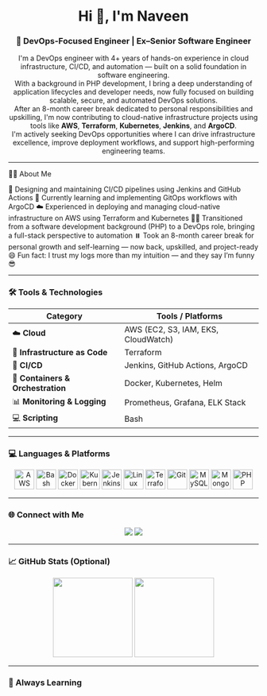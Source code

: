 <h1 align="center">Hi 👋, I'm Naveen</h1>
<h3 align="center">🚀 DevOps-Focused Engineer | Ex–Senior Software Engineer</h3>

<p align="center">
  I'm a DevOps engineer with 4+ years of hands-on experience in cloud infrastructure, CI/CD, and automation — built on a solid foundation in software engineering.<br>
  With a background in PHP development, I bring a deep understanding of application lifecycles and developer needs, now fully focused on building scalable, secure, and automated DevOps solutions.<br>
  After an 8-month career break dedicated to personal responsibilities and upskilling, I'm now contributing to cloud-native infrastructure projects using tools like <strong>AWS</strong>, <strong>Terraform</strong>, <strong>Kubernetes</strong>, <strong>Jenkins</strong>, and <strong>ArgoCD</strong>.<br>
  I'm actively seeking DevOps opportunities where I can drive infrastructure excellence, improve deployment workflows, and support high-performing engineering teams.
</p>

---
🧑‍💻 About Me

  🔧 Designing and maintaining CI/CD pipelines using Jenkins and GitHub Actions
  🌱 Currently learning and implementing GitOps workflows with ArgoCD
  ☁️ Experienced in deploying and managing cloud-native infrastructure on AWS using Terraform and Kubernetes
  👨‍💻 Transitioned from a software development background (PHP) to a DevOps role, bringing a full-stack perspective to automation
  ⏸️ Took an 8-month career break for personal growth and self-learning — now back, upskilled, and project-ready
  😄 Fun fact: I trust my logs more than my intuition — and they say I’m funny 😎

---

### 🛠️ Tools & Technologies

| Category                      | Tools / Platforms |
|------------------------------|-------------------|
| ☁️ **Cloud**                 | AWS (EC2, S3, IAM, EKS, CloudWatch) |
| 🧱 **Infrastructure as Code** | Terraform |
| 🔁 **CI/CD**                 | Jenkins, GitHub Actions, ArgoCD |
| 🐳 **Containers & Orchestration** | Docker, Kubernetes, Helm |
| 📊 **Monitoring & Logging**  | Prometheus, Grafana, ELK Stack |
| 💻 **Scripting**             | Bash |

---

### 💻 Languages & Platforms

<p align="center">
  <img src="https://cdn.jsdelivr.net/gh/devicons/devicon/icons/aws/aws-original.svg" width="40" title="AWS" />
  <img src="https://cdn.jsdelivr.net/gh/devicons/devicon/icons/bash/bash-original.svg" width="40" title="Bash" />
  <img src="https://cdn.jsdelivr.net/gh/devicons/devicon/icons/docker/docker-original.svg" width="40" title="Docker" />
  <img src="https://cdn.jsdelivr.net/gh/devicons/devicon/icons/kubernetes/kubernetes-plain.svg" width="40" title="Kubernetes" />
  <img src="https://cdn.jsdelivr.net/gh/devicons/devicon/icons/jenkins/jenkins-original.svg" width="40" title="Jenkins" />
  <img src="https://cdn.jsdelivr.net/gh/devicons/devicon/icons/linux/linux-original.svg" width="40" title="Linux" />
  <img src="https://cdn.jsdelivr.net/gh/devicons/devicon/icons/terraform/terraform-original.svg" width="40" title="Terraform" />
  <img src="https://cdn.jsdelivr.net/gh/devicons/devicon/icons/git/git-original.svg" width="40" title="Git" />
  <img src="https://cdn.jsdelivr.net/gh/devicons/devicon/icons/mysql/mysql-original.svg" width="40" title="MySQL" />
  <img src="https://cdn.jsdelivr.net/gh/devicons/devicon/icons/mongodb/mongodb-original.svg" width="40" title="MongoDB" />
  <img src="https://cdn.jsdelivr.net/gh/devicons/devicon/icons/php/php-original.svg" width="40" title="PHP" />
</p>

---

### 🌐 Connect with Me

<p align="center">
  <a href="https://github.com/stackcouture"><img src="https://img.shields.io/badge/GitHub-stackcouture-181717?style=for-the-badge&logo=github" /></a>
  <a href="https://www.linkedin.com/in/naveen-ramlu"><img src="https://img.shields.io/badge/LinkedIn-naveen--ramlu-blue?style=for-the-badge&logo=linkedin" /></a>
</p>

---

### 📈 GitHub Stats (Optional)

<p align="center">
  <img src="https://github-readme-stats.vercel.app/api?username=stackcouture&show_icons=true&theme=github_dark" height="160" />
  <img src="https://github-readme-stats.vercel.app/api/top-langs/?username=stackcouture&layout=compact&theme=github_dark" height="160" />
</p>

---

### 🧠 Always Learning
